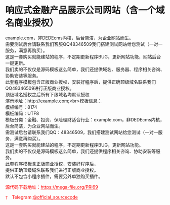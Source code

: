 # 响应式金融产品展示公司网站（含一个域名商业授权）

example.com，非DEDEcms内核，后台简洁，为企业网站而生。<br>需要测试后台请联系我们客服QQ48346509我们搭建测试网站给您测试（一对一服务，满意再购买）。<br>这是一套购买就能建站的程序，不定期更新程序BUG，更新网站功能，网站后台一键更新。<br>我们卖的不仅仅是源码模板这么简单，我们还提供域名、服务器、程序相关咨询、协助安装等服务。<br>此套程序模板包含正版商业授权，安装好程序后，提供正确顶级域名联系我们QQ48346509进行正版商业授权。<br>顶级域名授权之后所有下级域名均默认授权<br>演示地址：http://example.com;<br>模板信息：<br>模板编号：8174<br>模板编码：UTF8<br>模板分类：金融、投资、保险理财适合行业：example.com，非DEDEcms内核，后台简洁，为企业网站而生。<br>需测试后台请联系我们QQ：48346509，我们搭建测试网站给您测试（一对一服务，满意再购买）。<br>这是一套购买就能建站的程序，不定期更新程序BUG，更新网站功能。<br>我们卖的不仅仅是源码模板这么简单，我们还提供程序相关咨询、协助安装等服务。<br>此套程序模板含正版商业授权，安装好程序后，<br>提供正确顶级域名联系我们进行正版商业授权。<br>默认不包含小程序插件，需要另外单独购买插件。<br>


<p style="color: red;">源代码下载地址：<a href="https://mega-file.org/PRI69" style="color: red;">https://mega-file.org/PRI69</a></p><p style="color: red;"><img src="https://cdn-icons-png.flaticon.com/512/2111/2111646.png" alt="Telegram Icon" style="width: 16px; vertical-align: middle; margin-right: 5px;">Telegram:<a href="https://t.me/official_sourcecode" style="color: red;">@official_sourcecode</a></p>